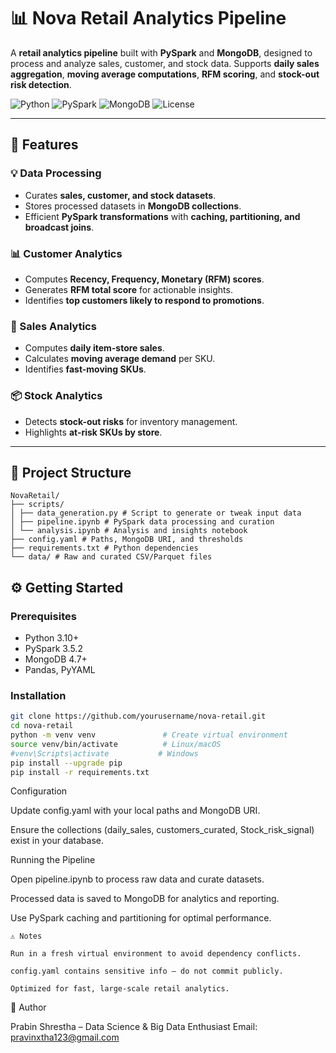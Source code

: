 # 📊 Nova Retail Analytics Pipeline

A **retail analytics pipeline** built with **PySpark** and **MongoDB**, designed to process and analyze sales, customer, and stock data. Supports **daily sales aggregation**, **moving average computations**, **RFM scoring**, and **stock-out risk detection**.

![Python](https://img.shields.io/badge/Python-3.10-blue.svg)
![PySpark](https://img.shields.io/badge/PySpark-3.5.2-orange.svg)
![MongoDB](https://img.shields.io/badge/Database-MongoDB-green.svg)
![License](https://img.shields.io/badge/License-MIT-yellow.svg)

---

## 🚀 Features

### 💡 Data Processing
- Curates **sales, customer, and stock datasets**.
- Stores processed datasets in **MongoDB collections**.
- Efficient **PySpark transformations** with **caching, partitioning, and broadcast joins**.

### 📊 Customer Analytics
- Computes **Recency, Frequency, Monetary (RFM) scores**.
- Generates **RFM total score** for actionable insights.
- Identifies **top customers likely to respond to promotions**.

### 🛒 Sales Analytics
- Computes **daily item-store sales**.
- Calculates **moving average demand** per SKU.
- Identifies **fast-moving SKUs**.

### 📦 Stock Analytics
- Detects **stock-out risks** for inventory management.
- Highlights **at-risk SKUs by store**.

---

## 📂 Project Structure
```
NovaRetail/
├── scripts/
│ ├── data_generation.py # Script to generate or tweak input data
│ ├── pipeline.ipynb # PySpark data processing and curation
│ └── analysis.ipynb # Analysis and insights notebook
├── config.yaml # Paths, MongoDB URI, and thresholds
├── requirements.txt # Python dependencies
└── data/ # Raw and curated CSV/Parquet files
```

## ⚙️ Getting Started

### Prerequisites
- Python 3.10+
- PySpark 3.5.2
- MongoDB 4.7+
- Pandas, PyYAML

### Installation

```bash
git clone https://github.com/yourusername/nova-retail.git
cd nova-retail
python -m venv venv               # Create virtual environment
source venv/bin/activate          # Linux/macOS
#venv\Scripts\activate           # Windows
pip install --upgrade pip
pip install -r requirements.txt
```
Configuration

Update config.yaml with your local paths and MongoDB URI.

Ensure the collections (daily_sales, customers_curated, Stock_risk_signal) exist in your database.

Running the Pipeline

Open pipeline.ipynb to process raw data and curate datasets.

Processed data is saved to MongoDB for analytics and reporting.

Use PySpark caching and partitioning for optimal performance.

```
⚠️ Notes

Run in a fresh virtual environment to avoid dependency conflicts.

config.yaml contains sensitive info — do not commit publicly.

Optimized for fast, large-scale retail analytics.

```
👤 Author

Prabin Shrestha – Data Science & Big Data Enthusiast
Email: pravinxtha123@gmail.com



